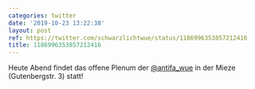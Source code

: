 ```yaml
---
categories: twitter
date: '2019-10-23 13:22:38'
layout: post
ref: https://twitter.com/schwarzlichtwue/status/1186996353857212416
title: 1186996353857212416
---
```

Heute Abend findet das offene Plenum der [@antifa_wue](https://twitter.com/antifa_wue) in der Mieze (Gutenbergstr. 3) statt!